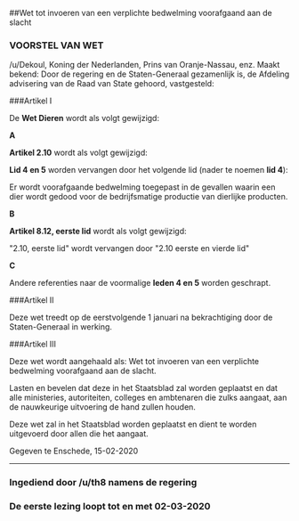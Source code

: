 ##Wet tot invoeren van een verplichte bedwelming voorafgaand aan de slacht 
 
### VOORSTEL VAN WET

/u/Dekoul, Koning der Nederlanden, Prins van Oranje-Nassau, enz. Maakt bekend: Door de regering en de Staten-Generaal gezamenlijk is, de Afdeling advisering van de Raad van State gehoord, vastgesteld:


###Artikel I

De **Wet Dieren** wordt als volgt gewijzigd:

**A**

**Artikel 2.10** wordt als volgt gewijzigd:

**Lid 4 en 5** worden vervangen door het volgende lid (nader te noemen **lid 4**):

Er wordt voorafgaande bedwelming toegepast in de gevallen waarin een dier wordt gedood voor de bedrijfsmatige productie van dierlijke producten.

**B**

**Artikel 8.12, eerste lid** wordt als volgt gewijzigd:

"2.10, eerste lid" wordt vervangen door "2.10 eerste en vierde lid"

**C**

Andere referenties naar de voormalige **leden 4 en 5** worden geschrapt.

###Artikel II

Deze wet treedt op de eerstvolgende 1 januari na bekrachtiging door de Staten-Generaal in werking.

###Artikel III

Deze wet wordt aangehaald als: Wet tot invoeren van een verplichte bedwelming voorafgaand aan de slacht.

Lasten en bevelen dat deze in het Staatsblad zal worden geplaatst en dat alle ministeries, autoriteiten, colleges en ambtenaren die zulks aangaat, aan de nauwkeurige uitvoering de hand zullen houden.

Deze wet zal in het Staatsblad worden geplaatst en dient te worden uitgevoerd door allen die het aangaat.

Gegeven te Enschede, 15-02-2020

---

### Ingediend door /u/th8 namens de regering

### De eerste lezing loopt tot en met 02-03-2020

